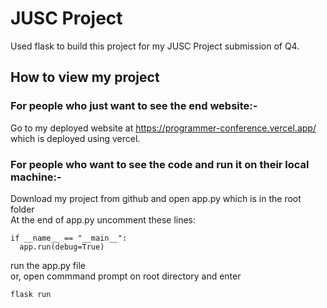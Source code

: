 # JUSC Project
Used flask to build this project for my JUSC Project submission of Q4.

## How to view my project

### For people who just want to see the end website:-

Go to my deployed website at [<https://programmer-conference.vercel.app/>](https://jusc-proj-4.vercel.app/) which is deployed using vercel.

### For people who want to see the code and run it on their local machine:-

Download my project from github and open app.py which is in the root folder<br>
At the end of app.py uncomment these lines:

```
if __name__ == "__main__":
  app.run(debug=True)
```

run the app.py file <br>
or, open commmand prompt on root directory and enter

```
flask run
```
